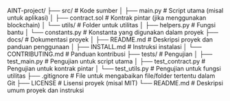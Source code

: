 AINT-project/
├── src/                     # Kode sumber
│   ├── main.py              # Script utama (misal untuk aplikasi)
│   ├── contract.sol         # Kontrak pintar (jika menggunakan blockchain)
│   └── utils/               # Folder untuk utilitas
│       ├── helpers.py       # Fungsi bantu
│       └── constants.py     # Konstanta yang digunakan dalam proyek
├── docs/                    # Dokumentasi proyek
│   ├── README.md            # Deskripsi proyek dan panduan penggunaan
│   ├── INSTALL.md           # Instruksi instalasi
│   └── CONTRIBUTING.md      # Panduan kontribusi
├── tests/                   # Pengujian
│   ├── test_main.py         # Pengujian untuk script utama
│   ├── test_contract.py     # Pengujian untuk kontrak pintar
│   └── test_utils.py        # Pengujian untuk fungsi utilitas
├── .gitignore               # File untuk mengabaikan file/folder tertentu dalam Git
├── LICENSE                  # Lisensi proyek (misal MIT)
└── README.md                # Deskripsi umum proyek dan instruksi
